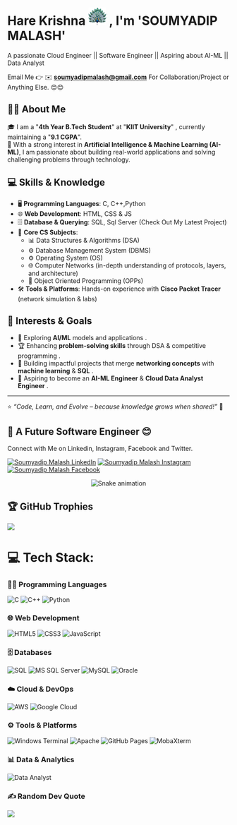 # Hare Krishna <img src="Peacock.webp" alt="Peacock" width="40"/> , I'm '**SOUMYADIP MALASH**'

 A passionate Cloud Engineer  || Software Engineer  || Aspiring about AI-ML  || Data Analyst 

Email Me 👉 ✉️ **soumyadipmalash@gmail.com** For Collaboration/Project or Anything Else. 😊😊

## 👨‍🎓 About Me  
🎓 I am a "**4th Year B.Tech Student**" at "**KIIT University**" , currently maintaining a "**9.1 CGPA**".  
🤖 With a strong interest in **Artificial Intelligence & Machine Learning (AI-ML)**, I am passionate about building real-world applications and solving challenging problems through technology.  

## 💻 Skills & Knowledge  
- 🖥️ **Programming Languages**: C, C++,Python  
- 🌐 **Web Development**: HTML, CSS & JS
- 🗄️ **Database & Querying**: SQL, Sql Server (Check Out My Latest Project)
- 📘 **Core CS Subjects**:  
  - 📊 Data Structures & Algorithms (DSA)
  - ⚙️ Database Management System (DBMS) 
  - ⚙️ Operating System (OS)  
  - 🌐 Computer Networks (in-depth understanding of protocols, layers, and architecture)
  - 📘 Object Oriented Programming (OPPs)
- 🛠️ **Tools & Platforms**: Hands-on experience with **Cisco Packet Tracer** (network simulation & labs)  

## 🚀 Interests & Goals  
- 🤖 Exploring **AI/ML** models and applications  .
- 🏆 Enhancing **problem-solving skills** through DSA & competitive programming  .
- 🔗 Building impactful projects that merge **networking concepts** with **machine learning** & **SQL** .
- 🎯 Aspiring to become an **AI-ML Engineer** & **Cloud Data Analyst Engineer**  .

---
⭐️ *“Code, Learn, and Evolve – because knowledge grows when shared!”* 🌟


## 🔗 A Future Software Engineer 😊

Connect with Me on Linkedin, Instagram, Facebook and Twitter.
  

[![Soumyadip Malash LinkedIn](https://img.shields.io/badge/LinkedIn-Soumyadip%20Malash-blue?logo=linkedin&logoColor=white)](https://www.linkedin.com/in/soumyadip-malash)  [![Soumyadip Malash Instagram](https://img.shields.io/badge/Instagram-Soumyadip%20Malash-pink?logo=instagram&logoColor=white)](https://www.instagram.com/soumyadipmalash)  [![Soumyadip Malash Facebook](https://img.shields.io/badge/Facebook-Soumyadip%20Malash-blue?logo=facebook&logoColor=white)](https://www.facebook.com/soumyadip.malash)  


<!-- Snake Game Repo View -->

<div align="center">
  <img src="https://profile-readme-generator.com/assets/snake.svg" alt="Snake animation" />
</div>

## 🏆 GitHub Trophies
![](https://github-profile-trophy.vercel.app/?username=alamimran613&theme=radical&no-frame=false&no-bg=false&margin-w=4)


# 💻 Tech Stack: 

### 👨‍💻 Programming Languages  
![C](https://img.shields.io/badge/C-%2300599C.svg?style=for-the-badge&logo=c&logoColor=white)  ![C++](https://img.shields.io/badge/C++-%2300599C.svg?style=for-the-badge&logo=c%2B%2B&logoColor=white)  ![Python](https://img.shields.io/badge/Python-3670A0?style=for-the-badge&logo=python&logoColor=ffdd54)  
  
### 🌐 Web Development  
![HTML5](https://img.shields.io/badge/HTML5-%23E34F26.svg?style=for-the-badge&logo=html5&logoColor=white)  ![CSS3](https://img.shields.io/badge/CSS3-%231572B6.svg?style=for-the-badge&logo=css3&logoColor=white)  ![JavaScript](https://img.shields.io/badge/JavaScript-%23323330.svg?style=for-the-badge&logo=javascript&logoColor=%23F7DF1E)  

### 🗄️ Databases  
![SQL](https://img.shields.io/badge/SQL-%2300758F.svg?style=for-the-badge&logo=database&logoColor=white)  ![MS SQL Server](https://img.shields.io/badge/MS_SQL_Server-CC2927?style=for-the-badge&logo=microsoft-sql-server&logoColor=white)  ![MySQL](https://img.shields.io/badge/MySQL-%2300f.svg?style=for-the-badge&logo=mysql&logoColor=white)  ![Oracle](https://img.shields.io/badge/Oracle-F80000?style=for-the-badge&logo=oracle&logoColor=white)  

### ☁️ Cloud & DevOps  
![AWS](https://img.shields.io/badge/AWS-%23FF9900.svg?style=for-the-badge&logo=amazon-aws&logoColor=white)  ![Google Cloud](https://img.shields.io/badge/Google_Cloud-%234285F4.svg?style=for-the-badge&logo=google-cloud&logoColor=white)  

### ⚙️ Tools & Platforms  
![Windows Terminal](https://img.shields.io/badge/Windows_Terminal-%234D4D4D.svg?style=for-the-badge&logo=windows-terminal&logoColor=white)  ![Apache](https://img.shields.io/badge/Apache-%23D42029.svg?style=for-the-badge&logo=apache&logoColor=white)  ![GitHub Pages](https://img.shields.io/badge/GitHub_Pages-121013?style=for-the-badge&logo=github&logoColor=white)  ![MobaXterm](https://img.shields.io/badge/MobaXterm-2E8B57?style=for-the-badge&logo=gnometerminal&logoColor=white)  

### 📊 Data & Analytics  
![Data Analyst](https://img.shields.io/badge/Data_Analyst-02569B?style=for-the-badge&logo=google-analytics&logoColor=white)  


### ✍️ Random Dev Quote
![](https://quotes-github-readme.vercel.app/api?type=horizontal&theme=radical)




<!-- Proudly created with GPRM ( https://gprm.itsvg.in ) -->
